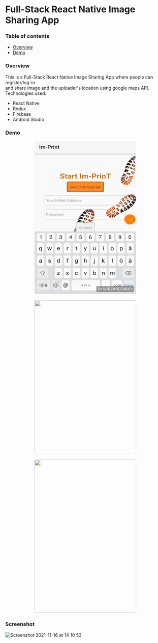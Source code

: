 # Full-Stack React Native Image Sharing App

### Table of contents

*   [Overview](#overview)
*   [Demo](#demo)

### Overview

This is a Full-Stack React Native Image Sharing App where people can register/log-in <br/>
and share image and the uploader's location using google maps API. <br/>
Technologies used:
*   React Native
*   Redux
*   Firebase
*   Android Studio

### Demo
<p align="center">
<img src="gifs/imprint1.gif" width="320px" height="480px"/>
<br/>
<br/>
<img src="gifs/imprint2.gif" width="320px" height="480px"/>
<br/>
<br/>
<img src="gifs/imprint3.gif" width="320px" height="480px"/>
</p>

### Screenshot
![Screenshot 2021-11-16 at 14 10 53](https://user-images.githubusercontent.com/60215344/141983140-630b2de5-cada-4d6e-b5fc-8ac9cc312944.png)
